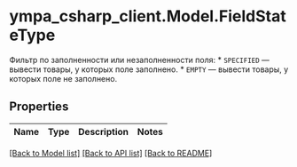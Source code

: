 # ympa_csharp_client.Model.FieldStateType
Фильтр по заполненности или незаполненности поля:  * `SPECIFIED` — вывести товары, у которых поле заполнено. * `EMPTY` — вывести товары, у которых поле не заполнено. 

## Properties

Name | Type | Description | Notes
------------ | ------------- | ------------- | -------------

[[Back to Model list]](../README.md#documentation-for-models) [[Back to API list]](../README.md#documentation-for-api-endpoints) [[Back to README]](../README.md)

